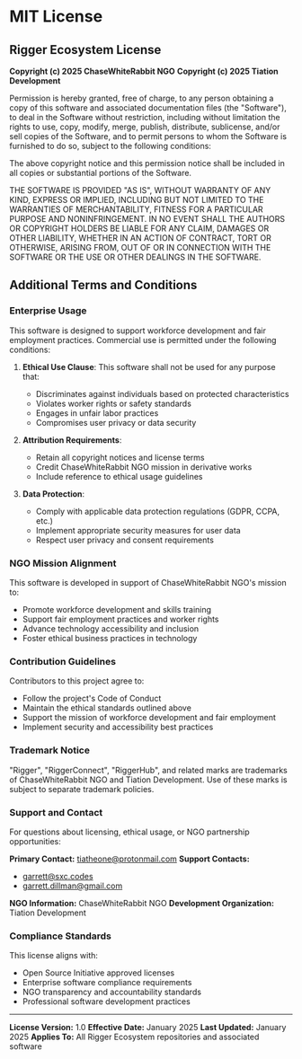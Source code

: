 # MIT License

## Rigger Ecosystem License

**Copyright (c) 2025 ChaseWhiteRabbit NGO**
**Copyright (c) 2025 Tiation Development**

Permission is hereby granted, free of charge, to any person obtaining a copy
of this software and associated documentation files (the "Software"), to deal
in the Software without restriction, including without limitation the rights
to use, copy, modify, merge, publish, distribute, sublicense, and/or sell
copies of the Software, and to permit persons to whom the Software is
furnished to do so, subject to the following conditions:

The above copyright notice and this permission notice shall be included in all
copies or substantial portions of the Software.

THE SOFTWARE IS PROVIDED "AS IS", WITHOUT WARRANTY OF ANY KIND, EXPRESS OR
IMPLIED, INCLUDING BUT NOT LIMITED TO THE WARRANTIES OF MERCHANTABILITY,
FITNESS FOR A PARTICULAR PURPOSE AND NONINFRINGEMENT. IN NO EVENT SHALL THE
AUTHORS OR COPYRIGHT HOLDERS BE LIABLE FOR ANY CLAIM, DAMAGES OR OTHER
LIABILITY, WHETHER IN AN ACTION OF CONTRACT, TORT OR OTHERWISE, ARISING FROM,
OUT OF OR IN CONNECTION WITH THE SOFTWARE OR THE USE OR OTHER DEALINGS IN THE
SOFTWARE.

## Additional Terms and Conditions

### Enterprise Usage
This software is designed to support workforce development and fair employment practices. Commercial use is permitted under the following conditions:

1. **Ethical Use Clause**: This software shall not be used for any purpose that:
   - Discriminates against individuals based on protected characteristics
   - Violates worker rights or safety standards
   - Engages in unfair labor practices
   - Compromises user privacy or data security

2. **Attribution Requirements**: 
   - Retain all copyright notices and license terms
   - Credit ChaseWhiteRabbit NGO mission in derivative works
   - Include reference to ethical usage guidelines

3. **Data Protection**: 
   - Comply with applicable data protection regulations (GDPR, CCPA, etc.)
   - Implement appropriate security measures for user data
   - Respect user privacy and consent requirements

### NGO Mission Alignment
This software is developed in support of ChaseWhiteRabbit NGO's mission to:
- Promote workforce development and skills training
- Support fair employment practices and worker rights
- Advance technology accessibility and inclusion
- Foster ethical business practices in technology

### Contribution Guidelines
Contributors to this project agree to:
- Follow the project's Code of Conduct
- Maintain the ethical standards outlined above
- Support the mission of workforce development and fair employment
- Implement security and accessibility best practices

### Trademark Notice
"Rigger", "RiggerConnect", "RiggerHub", and related marks are trademarks of ChaseWhiteRabbit NGO and Tiation Development. Use of these marks is subject to separate trademark policies.

### Support and Contact
For questions about licensing, ethical usage, or NGO partnership opportunities:

**Primary Contact:** tiatheone@protonmail.com
**Support Contacts:**
- garrett@sxc.codes  
- garrett.dillman@gmail.com

**NGO Information:** ChaseWhiteRabbit NGO
**Development Organization:** Tiation Development

### Compliance Standards
This license aligns with:
- Open Source Initiative approved licenses
- Enterprise software compliance requirements
- NGO transparency and accountability standards
- Professional software development practices

---

**License Version:** 1.0
**Effective Date:** January 2025
**Last Updated:** January 2025
**Applies To:** All Rigger Ecosystem repositories and associated software
